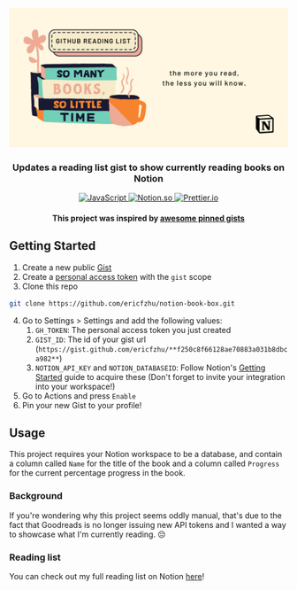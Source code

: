 ![Notion Book Box](assets/banner.png)

<h3 align="center">Updates a reading list gist to show currently reading books on Notion</h3>

<p align="center">
    <a href="https://www.javascript.com/">
        <img src="https://img.shields.io/badge/-JavaScript-323330?logo=javascript&logoColor=F7DF1E&style=flat" alt="JavaScript"/>
    </a>
    <a href="https://github.com/makenotion/notion-sdk-js">
        <img src="https://img.shields.io/badge/-Notion%20SDK-000000?logo=notion&style=flat" alt="Notion.so">
    </a>
    <a href="https://prettier.io/">
        <img src="https://img.shields.io/badge/-Prettier-1A2B34?logo=prettier&style=flat" alt="Prettier.io">
    </a>  
</p>

<h4 align="center">
    This project was inspired by <a href="https://github.com/matchai/awesome-pinned-gists">awesome pinned gists</a>
</h4>

## Getting Started

1. Create a new public [Gist](https://gist.github.com/)
2. Create a [personal access token](https://github.com/settings/tokens/new) with the `gist` scope
3. Clone this repo
```bash
git clone https://github.com/ericfzhu/notion-book-box.git
```
4. Go to Settings > Settings and add the following values:
   1. `GH_TOKEN`: The personal access token you just created
   2. `GIST_ID`: The id of your gist url (`https://gist.github.com/ericfzhu/**f250c8f66128ae70883a031b8dbca982**`)
   3. `NOTION_API_KEY` and `NOTION_DATABASEID`: Follow Notion's [Getting Started](https://developers.notion.com/docs/getting-started) guide to acquire these (Don't forget to invite your integration into your workspace!)
5. Go to Actions and press `Enable`
6. Pin your new Gist to your profile!

## Usage

This project requires your Notion workspace to be a database, and contain a column called `Name` for the title of the book and a column called `Progress` for the current percentage progress in the book.

### Background

If you're wondering why this project seems oddly manual, that's due to the fact that Goodreads is no longer issuing new API tokens and I wanted a way to showcase what I'm currently reading. 😔

### Reading list

You can check out my full reading list on Notion [here](https://ericfzhu.notion.site/12896e3b2c4141ca83ed2993432f9750?v=b37d0e3251974a59ae40bb7b84d2cc71)!
